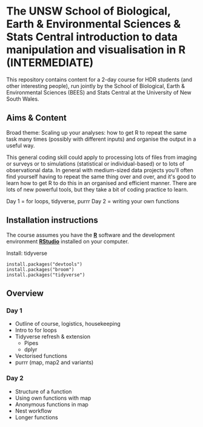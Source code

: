 # The UNSW School of Biological, Earth & Environmental Sciences & Stats Central introduction to data manipulation and visualisation in R (INTERMEDIATE)

This repository contains content for a 2-day course for HDR students (and other interesting people), run jointly by the School of Biological, Earth & Environmental Sciences (BEES) and Stats Central at the University of New South Wales. 

## Aims & Content

Broad theme: Scaling up your analyses: how to get R to repeat the same task many times (possibly with different inputs) and organise the output in a useful way.

This general coding skill could apply to processing lots of files from imaging or surveys or to simulations (statistical or individual-based) or to lots of observational data.  In general with medium-sized data projects you'll often find yourself having to repeat the same thing over and over, and it's good to learn how to get R to do this in an organised and efficient manner. There are lots of new powerful tools, but they take a bit of coding practice to learn.  


Day 1 = for loops, tidyverse, purrr
Day 2 = writing your own functions

## Installation instructions

The course assumes you have the **[R](https://cran.r-project.org/)** software and the development environment **[RStudio](https://www.rstudio.com/products/rstudio/download/#download)** installed on your computer.


Install: tidyverse

```
install.packages("devtools")
install.packages("broom")
install.packages("tidyverse")
```

## Overview

### Day 1
- Outline of course, logistics, housekeeping
- Intro to for loops
- Tidyverse refresh & extension
  - Pipes
  - dplyr
- Vectorised functions
- purrr (map, map2 and variants)

### Day 2

- Structure of a function
- Using own functions with map
- Anonymous functions in map
- Nest workflow
- Longer functions



